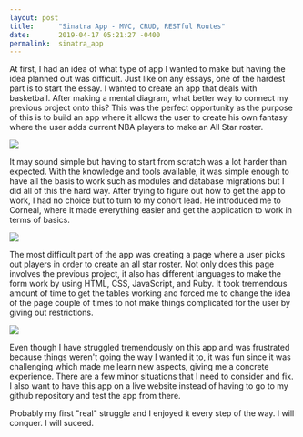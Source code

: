 ```yaml
---
layout: post
title:      "Sinatra App - MVC, CRUD, RESTful Routes"
date:       2019-04-17 05:21:27 -0400
permalink:  sinatra_app
---
```



At first, I had an idea of what type of app I wanted to make but having the idea planned out was difficult. Just like on any essays, one of the hardest part is to start the essay. I wanted to create an app that deals with basketball. After making a mental diagram, what better way to connect my previous project onto this? This was the perfect opportunity as the purpose of this is to build an app where it allows the user to create his own fantasy where the user adds current NBA players to make an All Star roster.

![](https://gyazo.com/1da6c6784b84b43f272797cffabbf435)

It may sound simple but having to start from scratch was a lot harder than expected. With the knowledge and tools available, it was simple enough to have all the basis to work such as modules and database migrations but I did all of this the hard way. After trying to figure out how to get the app to work, I had no choice but to turn to my cohort lead. He introduced me to Corneal, where it made everything easier and get the application to work in terms of basics.

![](https://gyazo.com/f0081254a3728b466878ff73de3649e7)

The most difficult part of the app was creating a page where a user picks out players in order to create an all star roster. Not only does this page involves the previous project, it also has different languages to make the form work by using HTML, CSS, JavaScript, and Ruby. It took tremendous amount of time to get the tables working and forced me to change the idea of the page couple of times to not make things complicated for the user by giving out restrictions.

![](https://gyazo.com/dc5a1a7144be21725db5991d53a40c12)

Even though I have struggled tremendously on this app and was frustrated because things weren't going the way I wanted it to, it was fun since it was challenging which made me learn new aspects, giving me a concrete experience.
There are a few minor situations that I need to consider and fix. I also want to have this app on a live website instead of having to go to my github repository and test the app from there.

Probably my first "real" struggle and I enjoyed it every step of the way. I will conquer. I will suceed.


